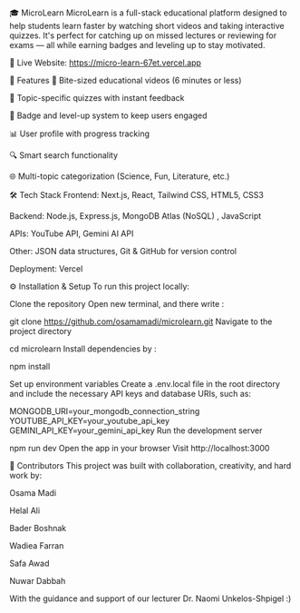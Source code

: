 🎓 MicroLearn
MicroLearn is a full-stack educational platform designed to help students learn faster by watching short videos and taking interactive quizzes. It's perfect for catching up on missed lectures or reviewing for exams — all while earning badges and leveling up to stay motivated.

🚀 Live Website: https://micro-learn-67et.vercel.app

🧠 Features
🎥 Bite-sized educational videos (6 minutes or less)

📝 Topic-specific quizzes with instant feedback

🏅 Badge and level-up system to keep users engaged

📊 User profile with progress tracking

🔍 Smart search functionality

🌐 Multi-topic categorization (Science, Fun, Literature, etc.)

🛠️ Tech Stack
Frontend: Next.js, React, Tailwind CSS, HTML5, CSS3

Backend: Node.js, Express.js, MongoDB Atlas (NoSQL) , JavaScript

APIs: YouTube API, Gemini AI API 

Other: JSON data structures, Git & GitHub for version control

Deployment: Vercel

⚙️ Installation & Setup
To run this project locally:

Clone the repository
Open new terminal, and there write :

git clone https://github.com/osamamadi/microlearn.git
Navigate to the project directory

cd microlearn
Install dependencies by : 

npm install

Set up environment variables
Create a .env.local file in the root directory and include the necessary API keys and database URIs, such as:

MONGODB_URI=your_mongodb_connection_string
YOUTUBE_API_KEY=your_youtube_api_key
GEMINI_API_KEY=your_gemini_api_key
Run the development server

npm run dev
Open the app in your browser
Visit http://localhost:3000

👥 Contributors
This project was built with collaboration, creativity, and hard work by:

Osama Madi

Helal Ali

Bader Boshnak

Wadiea Farran

Safa Awad

Nuwar Dabbah

With the guidance and support of our lecturer Dr. Naomi Unkelos-Shpigel :)
